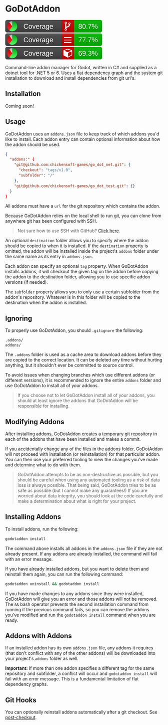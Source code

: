 # GoDotAddon

![branch coverage](GoDotAddon.Tests/reports/branch_coverage.svg) ![line coverage](GoDotAddon.Tests/reports/line_coverage.svg) ![method coverage](GoDotAddon.Tests/reports/method_coverage.svg)

Command-line addon manager for Godot, written in C# and supplied as a dotnet tool for .NET 5 or 6. Uses a flat dependency graph and the system git installation to download and install dependencies from git url's.

## Installation

Coming soon!


## Usage

GoDotAddon uses an `addons.json` file to keep track of which addons you'd like to install. Each addon entry can contain optional information about how the addon should be used.

```json
{
  "addons:" {
    "git@github.com:chickensoft-games/go_dot_net.git": {
      "checkout": "tags/v1.0",
      "subfolder": "/"
    },
    "git@github.com/chickensoft-games/go_dot_test.git": {}
  }
}
```

All addons must have a `url` for the git repository which contains the addon.

Because GoDotAddon relies on the local shell to run git, you can clone from anywhere git has been configured with SSH.

> Not sure how to use SSH with GitHub? [Click here][ssh-github].

An optional `destination` folder allows you to specify where the addon should be copied to when it is installed. If the `destination` property is omitted, the addon will be installed inside the project's `addons` folder under the same name as its entry in `addons.json`.

Each addon can specify an optional `tag` property. When GoDotAddon installs addons, it will checkout the given tag on the addon before copying the addon to the destination folder, allowing you to use specific addon versions (if needed).

The `subfolder` property allows you to only use a certain subfolder from the addon's repository. Whatever is in this folder will be copied to the destination when the addon is installed.

## Ignoring

To properly use GoDotAddon, you should `.gitignore` the following:

```gitignore
.addons/
addons/
```

The `.addons` folder is used as a cache area to download addons before they are copied to the correct location. It can be deleted any time without hurting anything, but it shouldn't ever be committed to source control.

To avoid issues when changing branches which use different addons (or different versions), it is recommended to ignore the entire `addons` folder and use GoDotAddon to install all of your addons.

> If you choose not to let GoDotAddon install all of your addons, you should at least ignore the addons that GoDotAddon will be responsible for installing.

## Modifying Addons

After installing addons, GoDotAddon creates a temporary git repository in each of the addons that have been installed and makes a commit.

If you accidentally change any of the files in the addons folder, GoDotAddon will not proceed with installation (or reinstallation) for that particular addon. You can then use your preferred tooling to view the changes you've made and determine what to do with them.

> GoDotAddon attempts to be as non-destructive as possible, but you should be careful when using any automated tooling as a risk of data loss is always possible. That being said, GoDotAddon tries to be as safe as possible (but I cannot make any guarantees!) If you are worried about data integrity, you should look at the code carefully and make a determination about what is right for your project.

## Installing Addons

To install addons, run the following:

```sh
godotaddon install
```

The command above installs all addons in the `addons.json` file if they are not already present. If any addons are already installed, the command will fail with an error message.

If you have already installed addons, but you want to delete them and reinstall them again, you can run the following command:

```sh
godotaddon uninstall && godotaddon install
```

If you have made changes to any addons since they were installed, GoDotAddon will give you an error and those addons will not be removed. The `&&` bash operator prevents the second installation command from running if the previous command fails, so you can remove the addons you've modified and run the `godotaddon install` command when you are ready.

## Addons with Addons

If an installed addon has its own `addons.json` file, any addons it requires (that don't conflict with any of the other addons) will be downloaded into your project's `addons` folder as well.

**Important:** If more than one addon specifies a different tag for the same repository and subfolder, a conflict will occur and `godotaddon install` will fail with an error message. This is a fundamental limitation of flat dependency graphs.

## Git Hooks

You can optionally reinstall addons automatically after a git checkout. See [post-checkout].

[bower]: https://bower.io
[ssh-github]: https://docs.github.com/en/authentication/connecting-to-github-with-ssh
[post-checkout]: https://git-scm.com/docs/githooks#_post_checkout
